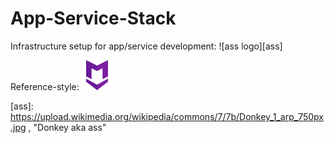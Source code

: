 # App-Service-Stack 
Infrastructure setup for app/service development: 
![ass logo][ass]

Reference-style: 
![alt text][logo]



[logo]: https://github.com/adam-p/markdown-here/raw/master/src/common/images/icon48.png "Logo Title Text 2"





[ass]: https://upload.wikimedia.org/wikipedia/commons/7/7b/Donkey_1_arp_750px.jpg , "Donkey aka ass"


